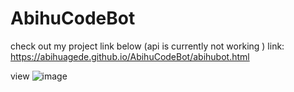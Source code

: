 ﻿# AbihuCodeBot
check out my project link below (api is currently not working )
link: https://abihuagede.github.io/AbihuCodeBot/abihubot.html


view
![image](https://github.com/user-attachments/assets/17c96277-fc00-4fbf-8b68-a2463e57259c)
